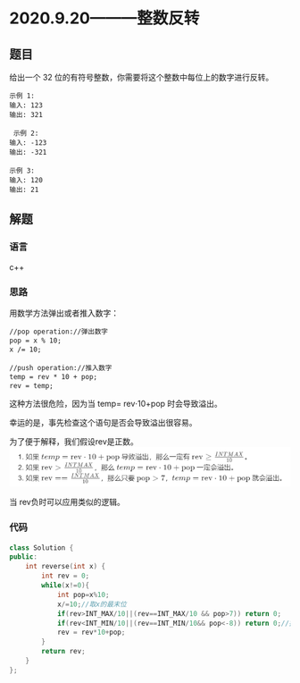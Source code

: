# 2020.9.20———整数反转
## 题目
给出一个 32 位的有符号整数，你需要将这个整数中每位上的数字进行反转。
```
示例 1:
输入: 123
输出: 321

 示例 2:
输入: -123
输出: -321

示例 3:
输入: 120
输出: 21
```
## 解题
### 语言
c++
### 思路
用数学方法弹出或者推入数字：
```
//pop operation://弹出数字
pop = x % 10;
x /= 10;

//push operation://推入数字
temp = rev * 10 + pop;
rev = temp;
```

这种方法很危险，因为当 temp= rev⋅10+pop 时会导致溢出。

幸运的是，事先检查这个语句是否会导致溢出很容易。

为了便于解释，我们假设rev是正数。
![](https://github.com/artimisgood/2020.9.20/blob/master/5.png?raw=true)

当 rev负时可以应用类似的逻辑。

### 代码
```c++
class Solution {
public:
    int reverse(int x) {
        int rev = 0;
        while(x!=0){
            int pop=x%10;
            x/=10;//取x的最末位
            if(rev>INT_MAX/10||(rev==INT_MAX/10 && pop>7)) return 0;
            if(rev<INT_MIN/10||(rev==INT_MIN/10&& pop<-8)) return 0;//排除溢出的情况
            rev = rev*10+pop;
        }
        return rev;
    }
};
```
